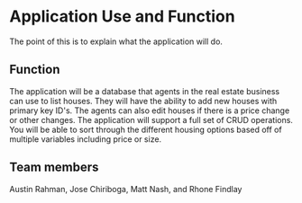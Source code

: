 # Application Use and Function

The point of this is to explain what the application will do. 

## Function

The application will be a database that agents in the real estate business can use to
list houses. They will have the ability to add new houses with primary key ID's. The agents can also
edit houses if there is a price change or other changes. The application will support a full set
of CRUD operations. You will be able to sort through the different housing options based off of
multiple variables including price or size. 

## Team members

Austin Rahman, Jose Chiriboga, Matt Nash, and Rhone Findlay


